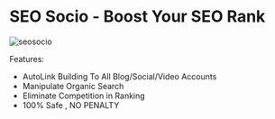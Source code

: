 # SEO Socio - Boost Your SEO Rank

![seosocio](https://user-images.githubusercontent.com/32678247/33536857-a46e011e-d8f2-11e7-9d43-148b0e864a08.png)

Features:

- AutoLink Building To All Blog/Social/Video Accounts
- Manipulate Organic Search
- Eliminate Competition in Ranking
- 100% Safe , NO PENALTY
